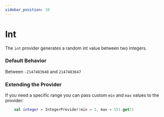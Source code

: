 ```yaml
---
sidebar_position: 10
---
```


# Int

The `int` provider generates a random int value between two integers.

### Default Behavior
Between `-2147483648` and `2147483647`

### Extending the Provider

If you need a specific range you can pass custom `min` and `max` values to the provider:

```kotlin
    val integer = IntegerProvider(min = 1, max = 15).get()
```
